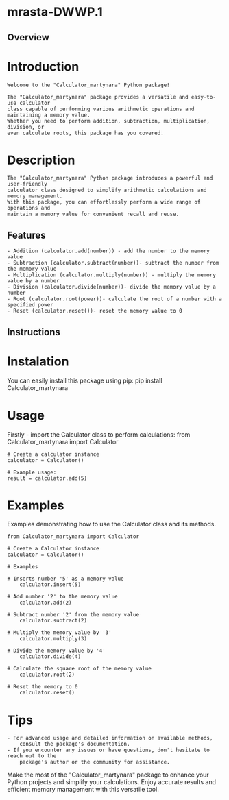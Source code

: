 # mrasta-DWWP.1

## Overview

# Introduction

    Welcome to the "Calculator_martynara" Python package!

    The "Calculator_martynara" package provides a versatile and easy-to-use calculator 
    class capable of performing various arithmetic operations and maintaining a memory value. 
    Whether you need to perform addition, subtraction, multiplication, division, or 
    even calculate roots, this package has you covered.

# Description

    The "Calculator_martynara" Python package introduces a powerful and user-friendly 
    calculator class designed to simplify arithmetic calculations and memory management. 
    With this package, you can effortlessly perform a wide range of operations and 
    maintain a memory value for convenient recall and reuse.

## Features
    - Addition (calculator.add(number)) - add the number to the memory value
    - Subtraction (calculator.subtract(number))- subtract the number from the memory value
    - Multiplication (calculator.multiply(number)) - multiply the memory value by a number
    - Division (calculator.divide(number))- divide the memory value by a number
    - Root (calculator.root(power))- calculate the root of a number with a specified power
    - Reset (calculator.reset())- reset the memory value to 0

## Instructions

# Instalation
You can easily install this package using pip:
    pip install Calculator_martynara

# Usage
Firstly - import the Calculator class to perform calculations:
    from Calculator_martynara import Calculator

    # Create a calculator instance
    calculator = Calculator()

    # Example usage:
    result = calculator.add(5)

# Examples
Examples demonstrating how to use the Calculator class and its methods.

    from Calculator_martynara import Calculator

    # Create a Calculator instance
    calculator = Calculator()

    # Examples
    
    # Inserts number '5' as a memory value
        calculator.insert(5)

    # Add number '2' to the memory value
        calculator.add(2)

    # Subtract number '2' from the memory value
        calculator.subtract(2)
    
    # Multiply the memory value by '3'
        calculator.multiply(3)

    # Divide the memory value by '4'
        calculator.divide(4)
 
    # Calculate the square root of the memory value
        calculator.root(2)
    
    # Reset the memory to 0
        calculator.reset()


# Tips
    - For advanced usage and detailed information on available methods, 
        consult the package's documentation.
    - If you encounter any issues or have questions, don't hesitate to reach out to the 
        package's author or the community for assistance.


Make the most of the "Calculator_martynara" package to enhance your Python projects and 
simplify your calculations. 
Enjoy accurate results and efficient memory management with this versatile tool.
